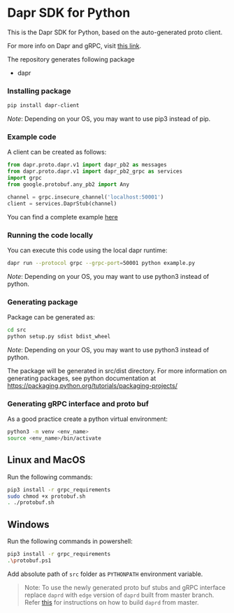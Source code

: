 # Dapr SDK for Python
This is the Dapr SDK for Python, based on the auto-generated proto client.<br>

For more info on Dapr and gRPC, visit [this link](https://github.com/dapr/docs/tree/master/howto/create-grpc-app).

The repository generates following package
- dapr

### Installing package
```sh
pip install dapr-client
```
*Note*: Depending on your OS, you may want to use pip3 instead of pip.

### Example code
A client can be created as follows:

```python
from dapr.proto.dapr.v1 import dapr_pb2 as messages
from dapr.proto.dapr.v1 import dapr_pb2_grpc as services
import grpc
from google.protobuf.any_pb2 import Any

channel = grpc.insecure_channel('localhost:50001')
client = services.DaprStub(channel)
```

You can find a complete example [here](https://github.com/dapr/python-sdk/blob/master/example.py)

### Running the code locally

You can execute this code using the local dapr runtime:

```sh
dapr run --protocol grpc --grpc-port=50001 python example.py
```
*Note*: Depending on your OS, you may want to use python3 instead of python.


### Generating package
Package can be generated as:
```sh
cd src
python setup.py sdist bdist_wheel
```
*Note*: Depending on your OS, you may want to use python3 instead of python.

The package will be generated in src/dist directory.
For more information on generating packages, see python documentation at https://packaging.python.org/tutorials/packaging-projects/

### Generating gRPC interface and proto buf

As a good practice create a python virtual environment:

```sh
python3 -m venv <env_name>
source <env_name>/bin/activate
```

## Linux and MacOS
Run the following commands:
```sh
pip3 install -r grpc_requirements
sudo chmod +x protobuf.sh
. ./protobuf.sh
```
## Windows
Run the following commands in powershell:
```sh
pip3 install -r grpc_requirements
.\protobuf.ps1
```
Add absolute path of `src` folder as `PYTHONPATH` environment variable.

> Note: To use the newly generated proto buf stubs and gRPC interface replace `daprd` with `edge` version of `daprd` built from master branch. Refer [this](https://github.com/dapr/dapr/blob/master/docs/development/developing-dapr.md#build-the-dapr-binaries) for instructions on how to build `daprd` from master. 